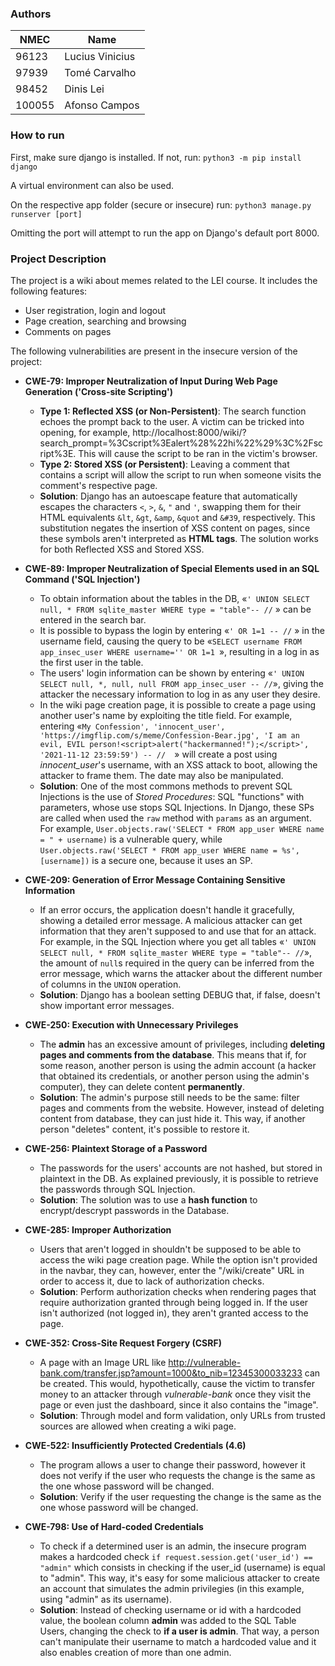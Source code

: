 

### Authors

| NMEC   | Name            |
| ------ | --------------- |
| 96123  | Lucius Vinicius |
| 97939  | Tomé Carvalho   |
| 98452  | Dinis Lei       |
| 100055 | Afonso Campos   |



### How to run

First, make sure django is installed. If not, run:
`python3 -m pip install django`

A virtual environment can also be used.

On the respective app folder (secure or insecure) run:
`python3 manage.py runserver [port]`

Omitting the port will attempt to run the app on Django's default port 8000.



### Project Description

The project is a wiki about memes related to the LEI course. It includes the following features:

- User registration, login and logout
- Page creation, searching and browsing
- Comments on pages



The following vulnerabilities are present in the insecure version of the project:

- **CWE-79: Improper Neutralization of Input During Web Page Generation ('Cross-site Scripting')**
  
  - **Type 1: Reflected XSS (or Non-Persistent)**: The search function echoes the prompt back to the user. A victim can be tricked into opening, for example, http://localhost:8000/wiki/?search_prompt=%3Cscript%3Ealert%28%22hi%22%29%3C%2Fscript%3E. This will cause the script to be ran in the victim's browser.
  - **Type 2: Stored XSS (or Persistent)**: Leaving a comment that contains a script will allow the script to run when someone visits the comment's respective page.
  - **Solution**: Django has an autoescape feature that automatically escapes the characters `<`, `>`, `&`, `"` and `'`, swapping them for their HTML equivalents `&lt`, `&gt`, `&amp`, `&quot` and `&#39`, respectively. This substitution negates the insertion of XSS content on pages, since these symbols aren't interpreted as **HTML tags**. The solution works for both Reflected XSS and Stored XSS.
  
- **CWE-89: Improper Neutralization of Special Elements used in an SQL Command ('SQL Injection')**
  
  - To obtain information about the tables in the DB, «`' UNION SELECT null, * FROM sqlite_master WHERE type = "table"-- //` » can be entered in the search bar.
  - It is possible to bypass the login by entering «`' OR 1=1 -- //` » in the username field, causing the query to be «`SELECT username FROM app_insec_user WHERE username='' OR 1=1 `», resulting in a log in as the first user in the table.
  - The users' login information can be shown by entering «`' UNION SELECT null, *, null, null FROM app_insec_user -- //`», giving the attacker the necessary information to log in as any user they desire.
  - In the wiki page creation page, it is possible to create a page using another user's name by exploiting the title field. For example, entering «`My Confession', 'innocent_user', 'https://imgflip.com/s/meme/Confession-Bear.jpg', 'I am an evil, EVIL person!<script>alert("hackermanned!");</script>', '2021-11-12 23:59:59') -- //  `» will create a post using *innocent_user*'s username, with an XSS attack to boot, allowing the attacker to frame them. The date may also be manipulated.
  - **Solution**: One of the most commons methods to prevent SQL Injections is the use of *Stored Procedures*: SQL "functions" with parameters, whose use stops SQL Injections. In Django, these SPs are called when used the `raw` method with `params` as an argument.
  For example, `User.objects.raw('SELECT * FROM app_user WHERE name = " + username)` is a vulnerable query, while `User.objects.raw('SELECT * FROM app_user WHERE name = %s', [username])` is a secure one, because it uses an SP.

- **CWE-209: Generation of Error Message Containing Sensitive Information**

  - If an error occurs, the application doesn't handle it gracefully, showing a detailed error message. A malicious attacker can get information that they aren't supposed to and use that for an attack. For example, in the SQL Injection where you get all tables «`' UNION SELECT null, * FROM sqlite_master WHERE type = "table"-- //`», the amount of `null`s required in the query can be inferred from the error message, which warns the attacker about the different number of columns in the `UNION` operation.
  - **Solution**: Django has a boolean setting DEBUG that, if false, doesn't show important error messages.

- **CWE-250: Execution with Unnecessary Privileges**
  - The **admin** has an excessive amount of privileges, including **deleting pages and comments from the database**. This means that if, for some reason, another person is using the admin account (a hacker that obtained its credentials, or another person using the admin's computer), they can delete content **permanently**.
  - **Solution**: The admin's purpose still needs to be the same: filter pages and comments from the website. However, instead of deleting content from database, they can just hide it. This way, if another person "deletes" content, it's possible to restore it.

- **CWE-256: Plaintext Storage of a Password**
  
  - The passwords for the users' accounts are not hashed, but stored in plaintext in the DB. As explained previously, it is possible to retrieve the passwords through SQL Injection.
  - **Solution**: The solution was to use a **hash function** to encrypt/descrypt passwords in the Database.
  
- **CWE-285: Improper Authorization**

  - Users that aren't logged in shouldn't be supposed to be able to access the wiki page creation page. While the option isn't provided in the navbar, they can, however, enter the "/wiki/create" URL in order to access it, due to lack of authorization checks. 
  - **Solution**: Perform authorization checks when rendering pages that require authorization granted through being logged in. If the user isn't authorized (not logged in), they aren't granted access to the page.
  
- **CWE-352: Cross-Site Request Forgery (CSRF)**
  
  - A page with an Image URL like http://vulnerable-bank.com/transfer.jsp?amount=1000&to_nib=12345300033233 can be created. This would, hypothetically, cause the victim to transfer money to an attacker through *vulnerable-bank* once they visit the page or even just the dashboard, since it also contains the "image".
  - **Solution**: Through model and form validation, only URLs from trusted sources are allowed when creating a wiki page.

- **CWE-522: Insufficiently Protected Credentials (4.6)**

  - The program allows a user to change their password, however it does not verify if the user who requests the change is the same as the one whose password will be changed.
  - **Solution**: Verify if the user requesting the change is the same as the one whose password will be changed.

- **CWE-798: Use of Hard-coded Credentials**

  - To check if a determined user is an admin, the insecure program makes a hardcoded check `if request.session.get('user_id') == "admin"` which consists in checking if the user_id (username) is equal to "admin". This way, it's easy for some malicious attacker to create an account that simulates the admin privilegies (in this example, using "admin" as its username).
  - **Solution**: Instead of checking username or id with a hardcoded value, the boolean column **admin** was added to the SQL Table Users, changing the check to **if a user is admin**. That way, a person can't manipulate their username to match a hardcoded value and it also enables creation of more than one admin.

  


